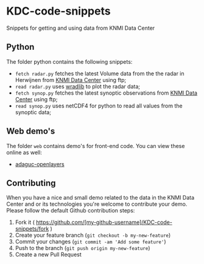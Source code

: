 # KDC-code-snippets

Snippets for getting and using data from KNMI Data Center

## Python
The folder python contains the following snippets:
* `fetch radar.py` fetches the latest Volume data from the the radar in Herwijnen from [KNMI Data Center](https://data.knmi.nl/datasets/radar_volume_full_herwijnen/1.0) using ftp;
* `read radar.py` uses [wradlib](https://bitbucket.org/wradlib/wradlib) to plot the radar data;
* `fetch synop.py` fetches the latest synoptic observations from [KNMI Data Center](https://data.knmi.nl/datasets/Actuele10mindataKNMIstations/1) using ftp;
* `read synop.py` uses netCDF4 for python to read all values from the synoptic data;

## Web demo's

The folder `web` contains demo's for front-end code. You can view these online as well:

* [adaguc-openlayers](http://cdn.rawgit.com/KNMI/KDC-code-snippets/master/web/adaguc-openlayers/index.html)

## Contributing

When you have a nice and small demo related to the data in the KNMI Data Center and or its technologies you're welcome to contribute your demo. Please follow the default Github contribution steps:

1. Fork it ( https://github.com/[my-github-username]/KDC-code-snippets/fork )
2. Create your feature branch (`git checkout -b my-new-feature`)
3. Commit your changes (`git commit -am 'Add some feature'`)
4. Push to the branch (`git push origin my-new-feature`)
5. Create a new Pull Request
